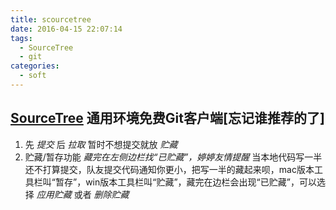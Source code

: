```yaml
---
title: scourcetree
date: 2016-04-15 22:07:14
tags:
  - SourceTree
  - git
categories:
  - soft
---
```


## [SourceTree](https://www.sourcetreeapp.com/) 通用环境免费Git客户端[忘记谁推荐的了]
1. 先 *提交* 后 *拉取* 暂时不想提交就放 *贮藏*
2. 贮藏/暂存功能 *藏完在左侧边栏找“已贮藏”，婷婷友情提醒*
当本地代码写一半还不打算提交，队友提交代码通知你更小，把写一半的藏起来呗，mac版本工具栏叫“暂存”，win版本工具栏叫“贮藏”，藏完在边栏会出现“已贮藏”，可以选择 *应用贮藏* 或者 *删除贮藏*
